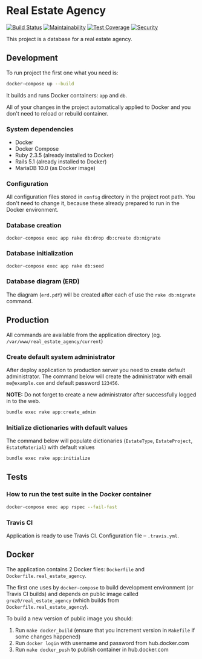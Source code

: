 # Real Estate Agency

[![Build Status](https://travis-ci.org/gruz0/real_estate_agency.svg?branch=master)](https://travis-ci.org/gruz0/real_estate_agency)
[![Maintainability](https://api.codeclimate.com/v1/badges/db0acd56daab29bab9ab/maintainability)](https://codeclimate.com/github/gruz0/real_estate_agency/maintainability)
[![Test Coverage](https://api.codeclimate.com/v1/badges/db0acd56daab29bab9ab/test_coverage)](https://codeclimate.com/github/gruz0/real_estate_agency/test_coverage)
[![Security](https://hakiri.io/github/gruz0/real_estate_agency/master.svg)](https://hakiri.io/github/gruz0/real_estate_agency/master)

This project is a database for a real estate agency.

## Development

To run project the first one what you need is:

```bash
docker-compose up --build
```

It builds and runs Docker containers: `app` and `db`.

All of your changes in the project automatically applied to Docker
and you don't need to reload or rebuild container.

### System dependencies

* Docker
* Docker Compose
* Ruby 2.3.5 (already installed to Docker)
* Rails 5.1 (already installed to Docker)
* MariaDB 10.0 (as Docker image)

### Configuration

All configuration files stored in `config` directory in the project root path.
You don't need to change it, because these already prepared to run
in the Docker environment.

### Database creation

```bash
docker-compose exec app rake db:drop db:create db:migrate
```

### Database initialization

```bash
docker-compose exec app rake db:seed
```

### Database diagram (ERD)

The diagram (`erd.pdf`) will be created after each of use
the `rake db:migrate` command.

## Production

All commands are available from the application directory (eg. `/var/www/real_estate_agency/current`)

### Create default system administrator

After deploy application to production server you need to create default administrator. The command below will create
the administrator with email `me@example.com` and default password `123456`.

**NOTE:** Do not forget to create a new administrator after successfully logged in to the web.

```bash
bundle exec rake app:create_admin
```

### Initialize dictionaries with default values

The command below will populate dictionaries (`EstateType`, `EstateProject`, `EstateMaterial`) with default values

```bash
bundle exec rake app:initialize
```

## Tests

### How to run the test suite in the Docker container

```bash
docker-compose exec app rspec --fail-fast
```

### Travis CI

Application is ready to use Travis CI. Configuration file – `.travis.yml`.

## Docker

The application contains 2 Docker files: `Dockerfile`
and `Dockerfile.real_estate_agency`.

The first one uses by `docker-compose` to build development environment
(or Travis CI builds) and depends on public image called
`gruz0/real_estate_agency` (which builds from `Dockerfile.real_estate_agency`).

To build a new version of public image you should:

1. Run `make docker_build`
   (ensure that you increment version in `Makefile` if some changes happened)
1. Run `docker login` with username and password from hub.docker.com
1. Run `make docker_push` to publish container in hub.docker.com
